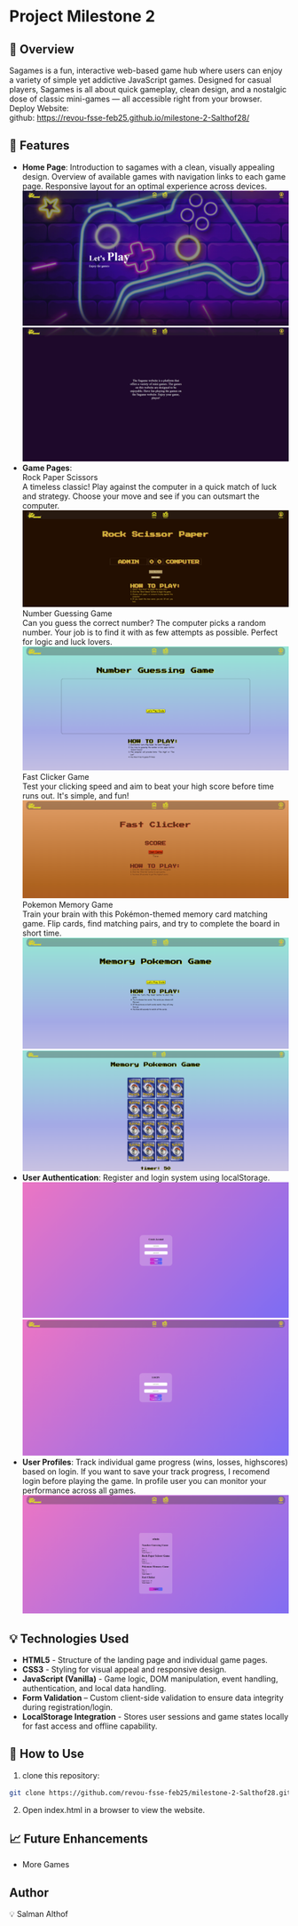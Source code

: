 # Project Milestone 2

## 📌 Overview
Sagames is a fun, interactive web-based game hub where users can enjoy a variety of simple yet addictive JavaScript games. Designed for casual players, Sagames is all about quick gameplay, clean design, and a nostalgic dose of classic mini-games — all accessible right from your browser.<br>
Deploy Website:<br>
github: https://revou-fsse-feb25.github.io/milestone-2-Salthof28/ <br>

## 🚀 Features 
- **Home Page**: Introduction to sagames with a clean, visually appealing design. Overview of available games with navigation links to each game page. Responsive layout for an optimal experience across devices.
![Website Preview](assets/ss-markdown/home1.png)
![Website Preview](assets/ss-markdown/home2.png)
- **Game Pages**: <br>
Rock Paper Scissors <br>
A timeless classic! Play against the computer in a quick match of luck and strategy. Choose your move and see if you can outsmart the computer.
![Website Preview](assets/ss-markdown/rock-paper-scissor-game.png)
Number Guessing Game <br>
Can you guess the correct number? The computer picks a random number. Your job is to find it with as few attempts as possible. Perfect for logic and luck lovers.
![Website Preview](assets/ss-markdown/number-guessing-game.png)
Fast Clicker Game <br>
Test your clicking speed and aim to beat your high score before time runs out. It's simple, and fun!
![Website Preview](assets/ss-markdown/fastclickergame.png)
Pokemon Memory Game <br>
Train your brain with this Pokémon-themed memory card matching game. Flip cards, find matching pairs, and try to complete the board in short time.
![Website Preview](assets/ss-markdown/memory-pokemon-game.png)
![Website Preview](assets/ss-markdown/memory-pokemon-game2.png)
- **User Authentication**: Register and login system using localStorage.
![Website Preview](assets/ss-markdown/create-account.png)
![Website Preview](assets/ss-markdown/login-page.png)
- **User Profiles**: Track individual game progress (wins, losses, highscores) based on login. If you want to save your track progress, I recomend login before playing the game. In profile user you can monitor your performance across all games.
![Website Preview](assets/ss-markdown/history-game-user.png)


## 💡 Technologies Used
- **HTML5** - Structure of the landing page and individual game pages.
- **CSS3** - Styling for visual appeal and responsive design.
- **JavaScript (Vanilla)** - Game logic, DOM manipulation, event handling, authentication, and local data handling.
- **Form Validation** – Custom client-side validation to ensure data integrity during registration/login.
- **LocalStorage Integration** - Stores user sessions and game states locally for fast access and offline capability.

## 📜 How to Use
1. clone this repository:
```sh
git clone https://github.com/revou-fsse-feb25/milestone-2-Salthof28.git
```
2. Open index.html in a browser to view the website.

## 📈 Future Enhancements
- More Games

## Author
:bulb: Salman Althof